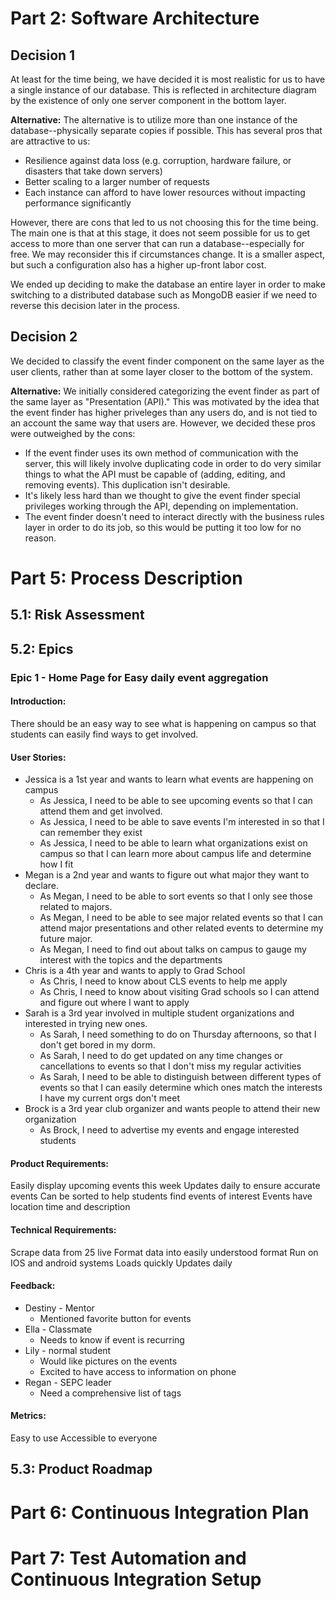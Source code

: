 # Part 2: Software Architecture

## Decision 1

At least for the time being, we have decided it is most realistic for us to have a single instance of our database. This is reflected in architecture diagram by the existence of only one server component in the bottom layer.

**Alternative:** The alternative is to utilize more than one instance of the database--physically separate copies if possible. This has several pros that are attractive to us:
- Resilience against data loss (e.g. corruption, hardware failure, or disasters that take down servers)
- Better scaling to a larger number of requests
- Each instance can afford to have lower resources without impacting performance significantly

However, there are cons that led to us not choosing this for the time being. The main one is that at this stage, it does not seem possible for us to get access to more than one server that can run a database--especially for free. We may reconsider this if circumstances change. It is a smaller aspect, but such a configuration also has a higher up-front labor cost.

We ended up deciding to make the database an entire layer in order to make switching to a distributed database such as MongoDB easier if we need to reverse this decision later in the process.

## Decision 2

We decided to classify the event finder component on the same layer as the user clients, rather than at some layer closer to the bottom of the system.

**Alternative:** We initially considered categorizing the event finder as part of the same layer as "Presentation (API)." This was motivated by the idea that the event finder has higher priveleges than any users do, and is not tied to an account the same way that users are. However, we decided these pros were outweighed by the cons:

- If the event finder uses its own method of communication with the server, this will likely involve duplicating code in order to do very similar things to what the API must be capable of (adding, editing, and removing events). This duplication isn't desirable.
- It's likely less hard than we thought to give the event finder special privileges working through the API, depending on implementation.
- The event finder doesn't need to interact directly with the business rules layer in order to do its job, so this would be putting it too low for no reason.

# Part 5: Process Description

## 5.1: Risk Assessment

## 5.2: Epics
### Epic 1 - Home Page for Easy daily event aggregation 
#### Introduction: 
There should be an easy way to see what is happening on campus so that students can easily find ways to get involved. 
#### User Stories:
- Jessica is a 1st year and wants to learn what events are happening on campus
    - As Jessica, I need to be able to see upcoming events so that I can attend them and get involved.
    - As Jessica, I need to be able to save events I'm interested in so that I can remember they exist
    - As Jessica, I need to be able to learn what organizations exist on campus so that I can learn more about campus life and determine how I fit
- Megan is a 2nd year and wants to figure out what major they want to declare.
    - As Megan, I need to be able to sort events so that I only see those related to majors.
    - As Megan, I need to be able to see major related events so that I can attend major presentations and other related events to determine my future major.
    - As Megan, I need to find out about talks on campus to gauge my interest with the topics and the departments
- Chris is a 4th year and wants to apply to Grad School
    - As Chris, I need to know about CLS events to help me apply 
    - As Chris, I need to know about visiting Grad schools so I can attend and figure out where I want to apply
- Sarah is a 3rd year involved in multiple student organizations and interested in trying new ones.
    - As Sarah, I need something to do on Thursday afternoons, so that I don't get bored in my dorm.
    - As Sarah, I need to do get updated on any time changes or cancellations to events so that I don't miss my regular activities
    - As Sarah, I need to be able to distinguish between different types of events so that I can easily determine which ones match the interests I have my current orgs don't meet
- Brock is a 3rd year club organizer and wants people to attend their new organization
    - As Brock, I need to advertise my events and engage interested students
#### Product Requirements:
Easily display upcoming events this week
Updates daily to ensure accurate events
Can be sorted to help students find events of interest
Events have location time and description
#### Technical Requirements:
Scrape data from 25 live
Format data into easily understood format
Run on IOS and android systems
Loads quickly 
Updates daily 
#### Feedback:
- Destiny - Mentor
    - Mentioned favorite button for events
- Ella - Classmate
    - Needs to know if event is recurring 
- Lily - normal student
    - Would like pictures on the events
    - Excited to have access to information on phone
- Regan - SEPC leader
    - Need a comprehensive list of tags
#### Metrics:
Easy to use
Accessible to everyone


## 5.3: Product Roadmap

# Part 6: Continuous Integration Plan

# Part 7: Test Automation and Continuous Integration Setup
